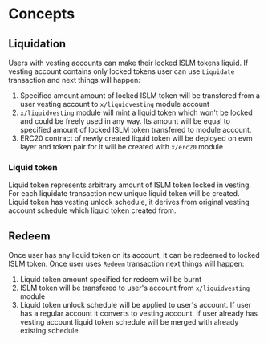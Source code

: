 <!--
order: 1
-->
# Concepts

## Liquidation
Users with vesting accounts can make their locked ISLM tokens liquid. If vesting account contains only locked tokens user can use `Liquidate` transaction and next things will happen:

1. Specified amount amount of locked ISLM token will be transfered from a user vesting account to `x/liquidvesting` module account
2. `x/liquidvesting` module will mint a liquid token which won't be locked and could be freely used in any way. Its amount will be equal to specified amount of locked ISLM token transfered to module account.
3. ERC20 contract of newly created liquid token will be deployed on evm layer and token pair for it will be created with `x/erc20` module

### Liquid token 

Liquid token represents arbitrary amount of ISLM token locked in vesting. For each liquidate transaction new unique liquid token will be created.
Liquid token has vesting unlock schedule, it derives from original vesting account schedule which liquid token created from.

## Redeem
Once user has any liquid token on its account, it can be redeemed to locked ISLM token. Once user uses `Redeem` transaction next things will happen:

1. Liquid token amount specified for redeem will be burnt
2. ISLM token will be transfered to user's account from `x/liquidvesting` module
3. Liquid token unlock schedule will be applied to user's account. If user has a regular account it converts to vesting account. If user already has vesting account liquid token schedule will be merged with already existing schedule.